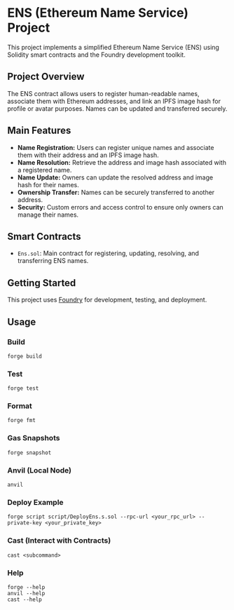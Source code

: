 

# ENS (Ethereum Name Service) Project

This project implements a simplified Ethereum Name Service (ENS) using Solidity smart contracts and the Foundry development toolkit.

## Project Overview

The ENS contract allows users to register human-readable names, associate them with Ethereum addresses, and link an IPFS image hash for profile or avatar purposes. Names can be updated and transferred securely.

## Main Features

- **Name Registration:** Users can register unique names and associate them with their address and an IPFS image hash.
- **Name Resolution:** Retrieve the address and image hash associated with a registered name.
- **Name Update:** Owners can update the resolved address and image hash for their names.
- **Ownership Transfer:** Names can be securely transferred to another address.
- **Security:** Custom errors and access control to ensure only owners can manage their names.

## Smart Contracts

- `Ens.sol`: Main contract for registering, updating, resolving, and transferring ENS names.

## Getting Started

This project uses [Foundry](https://book.getfoundry.sh/) for development, testing, and deployment.

## Usage

### Build

```shell
forge build
```

### Test

```shell
forge test
```

### Format

```shell
forge fmt
```

### Gas Snapshots

```shell
forge snapshot
```

### Anvil (Local Node)

```shell
anvil
```

### Deploy Example

```shell
forge script script/DeployEns.s.sol --rpc-url <your_rpc_url> --private-key <your_private_key>
```

### Cast (Interact with Contracts)

```shell
cast <subcommand>
```

### Help

```shell
forge --help
anvil --help
cast --help
```
